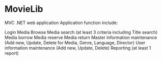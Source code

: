 # MovieLib
MVC .NET web application
Application function include:

Login
Media Browse
Media search (at least 3 criteria including Title search)
Media borrow
Media reserve
Media return
Master information maintenance (Add new, Update, Delete for Media, Genre, Language, Director)
User information maintenance (Add new, Update, Delete)
Reporting (at least 1 report)
